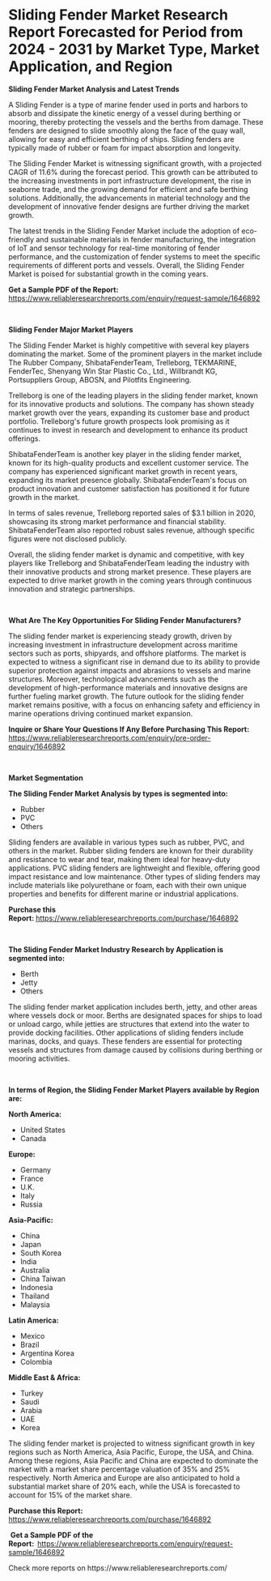 <p><h1>Sliding Fender Market Research Report Forecasted for Period from 2024 -  2031 by Market Type, Market Application, and Region</h1></p><p><strong>Sliding Fender Market Analysis and Latest Trends</strong></p>
<p><p>A Sliding Fender is a type of marine fender used in ports and harbors to absorb and dissipate the kinetic energy of a vessel during berthing or mooring, thereby protecting the vessels and the berths from damage. These fenders are designed to slide smoothly along the face of the quay wall, allowing for easy and efficient berthing of ships. Sliding fenders are typically made of rubber or foam for impact absorption and longevity.</p><p>The Sliding Fender Market is witnessing significant growth, with a projected CAGR of 11.6% during the forecast period. This growth can be attributed to the increasing investments in port infrastructure development, the rise in seaborne trade, and the growing demand for efficient and safe berthing solutions. Additionally, the advancements in material technology and the development of innovative fender designs are further driving the market growth.</p><p>The latest trends in the Sliding Fender Market include the adoption of eco-friendly and sustainable materials in fender manufacturing, the integration of IoT and sensor technology for real-time monitoring of fender performance, and the customization of fender systems to meet the specific requirements of different ports and vessels. Overall, the Sliding Fender Market is poised for substantial growth in the coming years.</p></p>
<p><strong>Get a Sample PDF of the Report:&nbsp;</strong> <a href="https://www.reliableresearchreports.com/enquiry/request-sample/1646892">https://www.reliableresearchreports.com/enquiry/request-sample/1646892</a></p>
<p>&nbsp;</p>
<p><strong>Sliding Fender Major Market Players</strong></p>
<p><p>The Sliding Fender Market is highly competitive with several key players dominating the market. Some of the prominent players in the market include The Rubber Company, ShibataFenderTeam, Trelleborg, TEKMARINE, FenderTec, Shenyang Win Star Plastic Co., Ltd., Willbrandt KG, Portsuppliers Group, ABOSN, and Pilotfits Engineering.</p><p>Trelleborg is one of the leading players in the sliding fender market, known for its innovative products and solutions. The company has shown steady market growth over the years, expanding its customer base and product portfolio. Trelleborg's future growth prospects look promising as it continues to invest in research and development to enhance its product offerings.</p><p>ShibataFenderTeam is another key player in the sliding fender market, known for its high-quality products and excellent customer service. The company has experienced significant market growth in recent years, expanding its market presence globally. ShibataFenderTeam's focus on product innovation and customer satisfaction has positioned it for future growth in the market.</p><p>In terms of sales revenue, Trelleborg reported sales of $3.1 billion in 2020, showcasing its strong market performance and financial stability. ShibataFenderTeam also reported robust sales revenue, although specific figures were not disclosed publicly.</p><p>Overall, the sliding fender market is dynamic and competitive, with key players like Trelleborg and ShibataFenderTeam leading the industry with their innovative products and strong market presence. These players are expected to drive market growth in the coming years through continuous innovation and strategic partnerships.</p></p>
<p>&nbsp;</p>
<p><strong>What Are The Key Opportunities For Sliding Fender Manufacturers?</strong></p>
<p><p>The sliding fender market is experiencing steady growth, driven by increasing investment in infrastructure development across maritime sectors such as ports, shipyards, and offshore platforms. The market is expected to witness a significant rise in demand due to its ability to provide superior protection against impacts and abrasions to vessels and marine structures. Moreover, technological advancements such as the development of high-performance materials and innovative designs are further fueling market growth. The future outlook for the sliding fender market remains positive, with a focus on enhancing safety and efficiency in marine operations driving continued market expansion.</p></p>
<p><strong>Inquire or Share Your Questions If Any Before Purchasing This Report:</strong> <a href="https://www.reliableresearchreports.com/enquiry/pre-order-enquiry/1646892">https://www.reliableresearchreports.com/enquiry/pre-order-enquiry/1646892</a></p>
<p>&nbsp;</p>
<p><strong>Market Segmentation</strong></p>
<p><strong>The Sliding Fender Market Analysis by types is segmented into:</strong></p>
<p><ul><li>Rubber</li><li>PVC</li><li>Others</li></ul></p>
<p><p>Sliding fenders are available in various types such as rubber, PVC, and others in the market. Rubber sliding fenders are known for their durability and resistance to wear and tear, making them ideal for heavy-duty applications. PVC sliding fenders are lightweight and flexible, offering good impact resistance and low maintenance. Other types of sliding fenders may include materials like polyurethane or foam, each with their own unique properties and benefits for different marine or industrial applications.</p></p>
<p><strong>Purchase this Report:&nbsp;</strong><a href="https://www.reliableresearchreports.com/purchase/1646892">https://www.reliableresearchreports.com/purchase/1646892</a></p>
<p>&nbsp;</p>
<p><strong>The Sliding Fender Market Industry Research by Application is segmented into:</strong></p>
<p><ul><li>Berth</li><li>Jetty</li><li>Others</li></ul></p>
<p><p>The sliding fender market application includes berth, jetty, and other areas where vessels dock or moor. Berths are designated spaces for ships to load or unload cargo, while jetties are structures that extend into the water to provide docking facilities. Other applications of sliding fenders include marinas, docks, and quays. These fenders are essential for protecting vessels and structures from damage caused by collisions during berthing or mooring activities.</p></p>
<p>&nbsp;</p>
<p><strong>In terms of Region, the Sliding Fender Market Players available by Region are:</strong></p>
<p>
    <p> <strong> North America: </strong>
        <ul>
            <li>United States</li>
            <li>Canada</li>
        </ul>
        </p> 
    <p> <strong> Europe: </strong>
        <ul>
            <li>Germany</li>
            <li>France</li>
            <li>U.K.</li>
            <li>Italy</li>
            <li>Russia</li>
        </ul>
        </p> 
    <p> <strong> Asia-Pacific: </strong>
        <ul>
            <li>China</li>
            <li>Japan</li>
            <li>South Korea</li>
            <li>India</li>
            <li>Australia</li>
            <li>China Taiwan</li>
            <li>Indonesia</li>
            <li>Thailand</li>
            <li>Malaysia</li>
        </ul>
        </p> 
    <p> <strong> Latin America: </strong>
        <ul>
            <li>Mexico</li>
            <li>Brazil</li>
            <li>Argentina Korea</li>
            <li>Colombia</li>
        </ul>
        </p> 
    <p> <strong> Middle East & Africa: </strong>
        <ul>
            <li>Turkey</li>
            <li>Saudi</li>
            <li>Arabia</li>
            <li>UAE</li>
            <li>Korea</li>
        </ul>
    </p>
    </p>
<p><p>The sliding fender market is projected to witness significant growth in key regions such as North America, Asia Pacific, Europe, the USA, and China. Among these regions, Asia Pacific and China are expected to dominate the market with a market share percentage valuation of 35% and 25% respectively. North America and Europe are also anticipated to hold a substantial market share of 20% each, while the USA is forecasted to account for 15% of the market share.</p></p>
<p><strong>Purchase this Report: </strong><a href="https://www.reliableresearchreports.com/purchase/1646892">https://www.reliableresearchreports.com/purchase/1646892</a></p>
<p>&nbsp;<strong>Get a Sample PDF of the Report:&nbsp;&nbsp;</strong><a href="https://www.reliableresearchreports.com/enquiry/request-sample/1646892">https://www.reliableresearchreports.com/enquiry/request-sample/1646892</a></p>
<p><strong></strong></p>
<p>Check more reports on https://www.reliableresearchreports.com/</p>